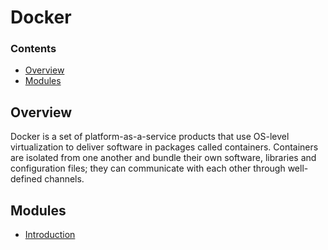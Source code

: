 # Docker
<!--TOC_START-->
### Contents
- [Overview](#overview)
- [Modules](#modules)

<!--TOC_END-->
## Overview
Docker is a set of platform-as-a-service products that use OS-level virtualization to deliver software in packages called containers.
Containers are isolated from one another and bundle their own software, libraries and configuration files; they can communicate with each other through well-defined channels.
<!--MODULES_START-->
## Modules
- [Introduction](./modules/introduction)
<!--MODULES_END-->
